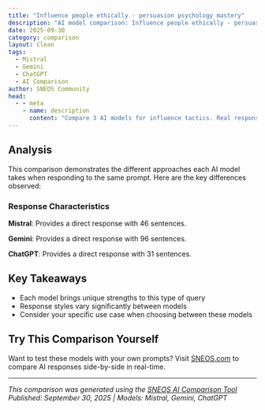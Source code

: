 ```yaml
---
title: "Influence people ethically - persuasion psychology mastery"
description: "AI model comparison: Influence people ethically - persuasion psychology mastery..."
date: 2025-09-30
category: comparison
layout: Clean
tags:
  - Mistral
  - Gemini
  - ChatGPT
  - AI Comparison
author: SNEOS Community
head:
  - - meta
    - name: description
      content: "Compare 3 AI models for influence tactics. Real responses from Mistral, Gemini, ChatGPT with detailed analysis."
---
```


<ChatComparison
  title="Influence people ethically - persuasion psychology mastery"
  prompt="Influence people ethically - persuasion psychology mastery"
  :responses='{"Mistral": "Influencing people ethically involves understanding and applying persuasion psychology in a way that respects others\u0027 autonomy, dignity, and well-being. Here are some key principles and techniques to help you master ethical persuasion:\n\n### 1. **Build Trust and Rapport**\n - **Authenticity:** Be genuine and transparent in your interactions.\n - **Consistency:** Maintain a consistent character and behavior.\n - **Empathy:** Show understanding and concern for others\u0027 feelings and needs.\n\n### 2. **Understand Your Audience**\n - **Empathy Mapping:** Identify the emotions, thoughts, and behaviors of your audience.\n - **Personalization:** Tailor your message to the individual or group you are trying to influence.\n\n### 3. **Use Social Proof**\n - **Testimonials:** Share stories or testimonials from people who have benefited from your ideas or products.\n - **Case Studies:** Provide real-life examples to support your arguments.\n\n### 4. **Leverage Reciprocity**\n - **Give First:** Offer something of value before asking for something in return.\n - **Mutual Benefit:** Ensure that the exchange is beneficial for both parties.\n\n### 5. **Create Scarcity**\n - **Limited Availability:** Highlight the limited nature of an opportunity or resource.\n - **Urgency:** Emphasize the need for timely action.\n\n### 6. **Use Authority**\n - **Expertise:** Demonstrate your knowledge and expertise in the subject matter.\n - **Credibility:** Use credentials, awards, or endorsements to build trust.\n\n### 7. **Frame Your Message Positively**\n - **Benefits Over Features:** Focus on the benefits rather than just the features.\n - **Positive Language:** Use positive and encouraging language to convey your message.\n\n### 8. **Storytelling**\n - **Narrative Structure:** Use a clear beginning, middle, and end to structure your story.\n - **Emotional Appeal:** Incorporate emotions to make your story more compelling.\n\n### 9. **Provide Clear Calls to Action**\n - **Specific Instructions:** Be clear about what you want the other person to do.\n - **Easy Steps:** Make the action steps simple and straightforward.\n\n### 10. **Use the Principle of Commitment and Consistency**\n - **Small Steps:** Start with small commitments and gradually build up.\n - **Consistency:** Encourage people to follow through on their commitments.\n\n### 11. **Ethical Considerations**\n - **Honesty:** Always be truthful and avoid manipulation.\n - **Respect:** Respect the autonomy and decisions of others.\n - **Transparency:** Be open about your intentions and the potential outcomes.\n\n### 12. **Feedback and Adaptation**\n - **Listen Actively:** Pay attention to the feedback you receive.\n - **Adapt:** Be willing to adjust your approach based on the feedback and the situation.\n\n### Practical Tips:\n- **Practice Active Listening:** Show genuine interest in what others have to say.\n- **Ask Open-Ended Questions:** Encourage deeper conversations and understanding.\n- **Use Non-Verbal Cues:** Pay attention to body language and facial expressions to gauge reactions.\n\n### Ethical Guidelines:\n- **Avoid Manipulation:** Ensure that your persuasion efforts are not coercive or manipulative.\n- **Promote Mutual Benefit:** Aim for outcomes that benefit both parties.\n- **Respect Boundaries:** Be mindful of others\u0027 boundaries and personal space.\n\nBy applying these principles and techniques, you can influence people ethically and effectively, fostering positive relationships and outcomes.", "Gemini": "## Ethically Influencing People: Mastering Persuasion Psychology\n\nPersuasion is a powerful tool, and like any tool, it can be used for good or ill. Ethically influencing people is about achieving your goals while respecting their autonomy, intelligence, and best interests. It\u0027s about finding win-win scenarios and building trust, not manipulation. This involves understanding persuasion psychology and applying its principles with integrity.\n\nHere\u0027s a breakdown of how to ethically influence people using persuasion psychology:\n\n**I. Foundational Principles of Ethical Influence:**\n\n* **Transparency:** Be honest about your intentions. Don\u0027t hide your agenda. State your purpose clearly.\n* **Respect for Autonomy:** Recognize that people have the right to make their own decisions. Don\u0027t pressure or coerce them. Provide them with enough information to make an informed choice.\n* **Beneficial Intent:** Strive for a win-win outcome. Your goal should be aligned with the other person\u0027s best interests or at least not harmful.\n* **Honesty and Integrity:** Don\u0027t lie, exaggerate, or misrepresent facts. Your credibility is your most valuable asset.\n* **Empathy:** Understand the other person\u0027s perspective, needs, and concerns. Tailor your approach to resonate with them.\n\n**II. Key Psychological Principles of Persuasion (Applied Ethically):**\n\n* **Reciprocity:** People tend to return favors. \n * **Ethical Application:** Offer value upfront. Provide helpful information, a small gift, or a service without expecting anything in return. This creates a sense of obligation, but don\u0027t explicitly demand reciprocation.\n * **Unethical Application:** \u0022Quid pro quo\u0022 where you give something expecting something specific in return, especially if it\u0027s disproportionate or coercive.\n* **Commitment and Consistency:** People like to be consistent with their past statements and actions.\n * **Ethical Application:** Get people to make small, initial commitments. Ask questions that elicit agreement and align with your ultimate goal. Gently guide them toward a larger commitment that feels natural.\n * **Unethical Application:** \u0022Foot-in-the-door\u0022 technique used to manipulate people into agreeing to increasingly larger requests after securing initial small agreements.\n* **Social Proof:** People tend to do what they see other people doing, especially if those others are similar to them.\n * **Ethical Application:** Highlight testimonials, case studies, and positive reviews from similar people. Demonstrate that others have found value in what you\u0027re offering. Focus on genuine success stories.\n * **Unethical Application:** Fabricating testimonials, using paid actors to pose as satisfied customers, or creating artificial crowds to manipulate behavior.\n* **Authority:** People tend to obey authority figures (or those perceived as such).\n * **Ethical Application:** Establish your expertise and credibility by sharing relevant credentials, experience, and knowledge. Cite reputable sources to support your claims.\n * **Unethical Application:** Misrepresenting your expertise, using fake credentials, or falsely claiming endorsements from authority figures.\n* **Liking:** People are more likely to be persuaded by people they like.\n * **Ethical Application:** Find common ground, be genuine, and show empathy. Use humor appropriately. Be respectful and attentive. Focus on building rapport.\n * **Unethical Application:** Excessive flattery, feigning interest, or mimicking someone\u0027s behavior insincerely.\n* **Scarcity:** People value things more when they are perceived as rare or limited.\n * **Ethical Application:** Highlight the unique benefits and limited availability of your offer. Clearly state deadlines and any constraints. Be truthful about the level of scarcity.\n * **Unethical Application:** Creating artificial scarcity (e.g., \u0022Only 3 left!\u0022) when there\u0027s actually plenty of stock, or pressuring people with false deadlines.\n* **Loss Aversion:** People are more motivated to avoid losses than to gain an equivalent amount.\n * **Ethical Application:** Frame your message to emphasize what people will lose if they don\u0027t take action. For example, \u0022Don\u0027t miss out on this opportunity...\u0022 (Instead of: \u0022You\u0027ll benefit from this opportunity\u0022). However, do not use this to instill unnecessary fear.\n * **Unethical Application:** Fearmongering or making exaggerated claims about potential losses to pressure people into making a decision.\n* **Framing:** The way you present information can significantly impact how people perceive it.\n * **Ethical Application:** Present information in a way that highlights the positive aspects and benefits, while honestly acknowledging any potential downsides. Choose your words carefully to create a positive and persuasive narrative.\n * **Unethical Application:** Manipulating data or selectively presenting information to mislead people.\n\n**III. Practical Strategies for Ethical Influence:**\n\n* **Active Listening:** Pay attention to what the other person is saying, both verbally and nonverbally. Understand their needs, concerns, and perspective.\n* **Building Rapport:** Create a connection by finding common ground, showing empathy, and being genuine.\n* **Asking Questions:** Encourage dialogue and understanding. Use open-ended questions to elicit detailed responses.\n* **Providing Value:** Offer something of genuine benefit to the other person, whether it\u0027s information, a solution to a problem, or an opportunity.\n* **Being Prepared:** Research the other person\u0027s background and interests. Anticipate their concerns and be ready to address them.\n* **Using Storytelling:** Stories are a powerful way to connect with people emotionally and make your message more memorable.\n* **Offering Choices:** Give people a sense of control by providing them with options. This reduces resistance and increases the likelihood of agreement.\n* **Focusing on the \u0022Why\u0022:** Explain the reasons behind your recommendations or requests. People are more likely to be persuaded when they understand the rationale.\n* **Being Patient:** Persuasion is a process, not a one-time event. Be patient and persistent, but always respectful.\n* **Knowing Your Audience:** Tailor your message to the specific people you are trying to influence. Understand their values, beliefs, and motivations.\n\n**IV. Red Flags: Signs You\u0027re Crossing the Ethical Line:**\n\n* **Feeling guilty or uncomfortable about your tactics.**\n* **Hiding information or deliberately misleading people.**\n* **Using pressure or coercion to force a decision.**\n* **Taking advantage of someone\u0027s vulnerability.**\n* **Prioritizing your own needs over the other person\u0027s.**\n* **Rationalizing unethical behavior.**\n* **Your methods would be considered manipulative if exposed publicly.**\n\n**V. Continuous Learning and Self-Reflection:**\n\n* **Stay informed about the latest research in persuasion psychology and ethics.**\n* **Seek feedback from trusted sources on your communication style and influence tactics.**\n* **Regularly reflect on your own values and motivations to ensure that your actions align with your ethical principles.**\n\n**In conclusion, ethical influence is a skill that can be developed through understanding persuasion psychology and applying its principles with integrity. By focusing on transparency, respect, and mutual benefit, you can achieve your goals while building strong, trusting relationships.** Remember that lasting success is built on ethical foundations.\n", "ChatGPT": "Influencing people ethically involves using principles of persuasion in ways that respect others\u2019 autonomy, promote honesty, and foster positive relationships. Here\u2019s a guide to mastering persuasion psychology ethically:\n\n### Key Principles of Ethical Persuasion\n\n1. **Build Trust and Credibility** \n - Be honest and transparent. \n - Deliver on promises. \n - Show expertise without exaggeration.\n\n2. **Understand Others\u2019 Needs and Values** \n - Listen actively to understand their perspective. \n - Tailor your message to align with their goals and values. \n\n3. **Use Reciprocity Genuinely** \n - Offer help or value without expecting immediate return. \n - Foster goodwill, not manipulation.\n\n4. **Apply Social Proof Honestly** \n - Share truthful testimonials and case studies. \n - Avoid fabricating or exaggerating others\u2019 endorsements.\n\n5. **Create Win-Win Situations** \n - Aim for outcomes that benefit all parties. \n - Avoid pressuring or coercing decisions.\n\n6. **Communicate Clearly and Respectfully** \n - Use clear, logical arguments. \n - Respect others\u2019 right to decline or disagree.\n\n7. **Appeal to Emotions Ethically** \n - Use stories and values to connect, not to exploit fears or insecurities.\n\n### Psychological Techniques for Ethical Influence\n\n- **Consistency** \n Encourage small commitments that align with your message to foster consistent behavior.\n\n- **Authority** \n Demonstrate expertise credibly to enhance persuasion.\n\n- **Scarcity** \n Present genuine limited-time offers without false urgency.\n\n- **Liking** \n Build rapport and find common ground genuinely.\n\n### Practical Tips\n\n- Always verify information before sharing. \n- Avoid manipulation techniques like deceit, guilt-tripping, or high-pressure tactics. \n- Be patient and give people time to make decisions. \n- Encourage feedback and be open to dialogue. \n\n### Recommended Reading\n\n- *Influence: The Psychology of Persuasion* by Robert Cialdini \n- *Pre-Suasion* by Robert Cialdini \n- *Drive* by Daniel Pink \n\nBy applying these principles and techniques with respect and integrity, you can become a master of persuasion while maintaining ethical standards and positive relationships."}' 
  published-date="13:07"
/>

## Analysis

This comparison demonstrates the different approaches each AI model takes when responding to the same prompt. Here are the key differences observed:

### Response Characteristics

**Mistral**: Provides a direct response with 46 sentences. 

**Gemini**: Provides a direct response with 96 sentences. 

**ChatGPT**: Provides a direct response with 31 sentences. 

## Key Takeaways

- Each model brings unique strengths to this type of query
- Response styles vary significantly between models
- Consider your specific use case when choosing between these models

## Try This Comparison Yourself

Want to test these models with your own prompts? Visit [SNEOS.com](https://sneos.com) to compare AI responses side-by-side in real-time.

---

*This comparison was generated using the [SNEOS AI Comparison Tool](https://sneos.com)*
*Published: September 30, 2025 | Models: Mistral, Gemini, ChatGPT*

